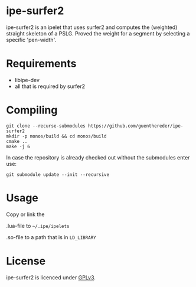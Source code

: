 # ipe-surfer2

ipe-surfer2 is an ipelet that uses surfer2 and computes the (weighted) straight skeleton of a PSLG.
Proved the weight for a segment by selecting a specific 'pen-width'.

# Requirements 

- libipe-dev
- all that is required by surfer2

# Compiling

	git clone --recurse-submodules https://github.com/guenthereder/ipe-surfer2
	mkdir -p monos/build && cd monos/build
	cmake .. 
	make -j 6

In case the repository is already checked out without the submodules enter use:

	git submodule update --init --recursive

# Usage

Copy or link the 

.lua-file to `~/.ipe/ipelets`
	
.so-file to a path that is in `LD_LIBRARY`

# License

ipe-surfer2 is licenced under [GPLv3](https://www.gnu.org/licenses/gpl-3.0.html).


